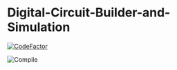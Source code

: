 # Digital-Circuit-Builder-and-Simulation

[![CodeFactor](https://www.codefactor.io/repository/github/iitbcs101/digital-circuit-builder-and-simulation/badge)](https://www.codefactor.io/repository/github/iitbcs101/digital-circuit-builder-and-simulation)

![Compile](https://github.com/iitbcs101/Digital-Circuit-Builder-and-Simulation/actions/workflows/scppAction.yml/badge.svg)
